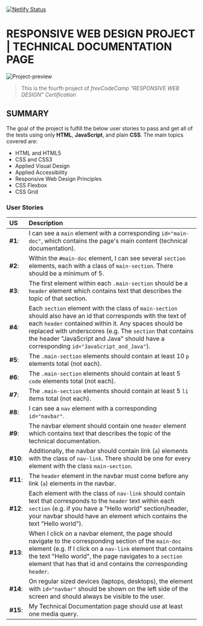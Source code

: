 [![Netlify Status](https://api.netlify.com/api/v1/badges/032edfaa-a2a5-4da6-8523-73d6c928c811/deploy-status)](https://app.netlify.com/sites/fcc-rwdp-techdocspage/deploys)

# RESPONSIVE WEB DESIGN PROJECT | TECHNICAL DOCUMENTATION PAGE
![Project-preview](technical-documentation-page.png)
> This is the fourfh project of _freeCodeCamp "RESPONSIVE WEB DESIGN" Certification_

## SUMMARY

The goal of the project is fulfill the below user stories to pass and get all of the tests using only **HTML**, **JavaScript**, and plain **CSS**. 
The main topics covered are:
- HTML and HTML5
- CSS and CSS3
- Applied Visual Design
- Applied Accessibility
- Responsive Web Design Principles
- CSS Flexbox
- CSS Grid

### User Stories
| US | Description |
| :------------ | :----------- |
| **#1**: | I can see a `main` element with a corresponding `id="main-doc"`, which contains the page's main content (technical documentation). |
| **#2**: | Within the `#main-doc` element, I can see several `section` elements, each with a class of `main-section`. There should be a minimum of 5. |
| **#3**: | The first element within each `.main-section` should be a `header` element which contains text that describes the topic of that section. |
| **#4**: | Each `section` element with the class of `main-section` should also have an id that corresponds with the text of each `header` contained within it. Any spaces should be replaced with underscores (e.g. The `section` that contains the header "JavaScript and Java" should have a corresponding `id="JavaScript_and_Java"`). |
| **#5**: | The `.main-section` elements should contain at least 10 `p` elements total (not each). |
| **#6**: | The `.main-section` elements should contain at least 5 `code` elements total (not each). |
| **#7**: | The `.main-section` elements should contain at least 5 `li` items total (not each). |
| **#8**: | I can see a `nav` element with a corresponding `id="navbar"`. |
| **#9**: | The navbar element should contain one `header` element which contains text that describes the topic of the technical documentation. |
| **#10**: | Additionally, the navbar should contain link (`a`) elements with the class of `nav-link`. There should be one for every element with the class `main-section`. |
| **#11**: | The `header` element in the navbar must come before any link (`a`) elements in the navbar. |
| **#12**: | Each element with the class of `nav-link` should contain text that corresponds to the `header` text within each `section` (e.g. if you have a "Hello world" section/header, your navbar should have an element which contains the text "Hello world"). |
| **#13**: | When I click on a navbar element, the page should navigate to the corresponding section of the `main-doc` element (e.g. If I click on a `nav-link` element that contains the text "Hello world", the page navigates to a `section` element that has that id and contains the corresponding `header`. |
| **#14**: | On regular sized devices (laptops, desktops), the element with `id="navbar"` should be shown on the left side of the screen and should always be visible to the user. |
| **#15**: | My Technical Documentation page should use at least one media query. |
